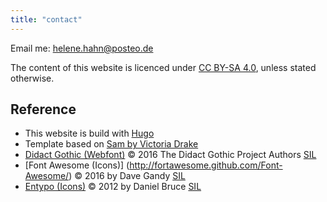 ```yaml
---
title: "contact"
---
```


Email me: helene.hahn@posteo.de

The content of this website is licenced under [CC BY-SA 4.0](https://creativecommons.org/licenses/by-sa/4.0/), unless stated otherwise.

## Reference

* This website is build with [Hugo](https://gohugo.io/)
* Template based on [Sam by Victoria Drake](https://github.com/victoriadrake/hugo-theme-sam)
* [Didact Gothic (Webfont)](https://google-webfonts-helper.herokuapp.com/fonts/didact-gothic?subsets=latin)
  © 2016 The Didact Gothic Project Authors [SIL](http://scripts.sil.org/OFL)
* [Font Awesome (Icons)] (http://fortawesome.github.com/Font-Awesome/)
  © 2016 by Dave Gandy [SIL](http://scripts.sil.org/OFL)
* [Entypo (Icons)](http://www.entypo.com)
  © 2012 by Daniel Bruce [SIL](http://scripts.sil.org/OFL)
